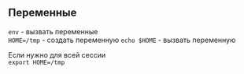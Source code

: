 ## Переменные
`env` - вызвать переменные  
`HOME=/tmp` - создать переменную
`echo $HOME` - вызвать переменную

Если нужно для всей сессии  
`export HOME=/tmp`  
